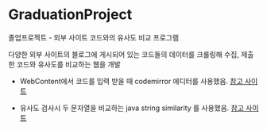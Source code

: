 # GraduationProject
졸업프로젝트 - 외부 사이트 코드와의 유사도 비교 프로그램

다양한 외부 사이트의 블로그에 게시되어 있는 코드들의 데이터를 크롤링해 수집, 제출한 코드와 유사도를 비교하는 웹을 개발


- WebContent에서 코드를 입력 받을 때 codemirror 에디터를 사용했음. [참고 사이트](https://codemirror.net/)

- 유사도 검사시 두 문자열을 비교하는 java string similarity 를 사용했음. [참고 사이트](https://github.com/tdebatty/java-string-similarity.git)

